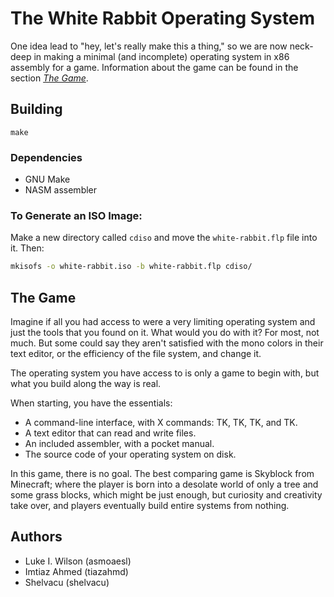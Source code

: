 The White Rabbit Operating System
=================================
One idea lead to "hey, let's really make this a thing," so we are now neck-deep in making a minimal (and incomplete) operating system in x86 assembly for a game. Information about the game can be found in the section [*The Game*](https://github.com/asmoaesl/white-rabbit#the-game).

## Building
```
make
```
### Dependencies
 - GNU Make
 - NASM assembler

### To Generate an ISO Image:
Make a new directory called `cdiso` and move the `white-rabbit.flp` file into it. Then:
```bash
mkisofs -o white-rabbit.iso -b white-rabbit.flp cdiso/
```

## The Game
Imagine if all you had access to were a very limiting operating system and just the tools that you found on it. What would you do with it? For most, not much. But some could say they aren't satisfied with the mono colors in their text editor, or the efficiency of the file system, and change it.

The operating system you have access to is only a game to begin with, but what you build along the way is real.

When starting, you have the essentials:
 - A command-line interface, with X commands: TK, TK, TK, and TK.
 - A text editor that can read and write files.
 - An included assembler, with a pocket manual.
 - The source code of your operating system on disk.

In this game, there is no goal. The best comparing game is Skyblock from Minecraft; where the player is born into a desolate world of only a tree and some grass blocks, which might be just enough, but curiosity and creativity take over, and players eventually build entire systems from nothing.

## Authors
 - Luke I. Wilson (asmoaesl)
 - Imtiaz Ahmed (tiazahmd)
 - Shelvacu (shelvacu)
